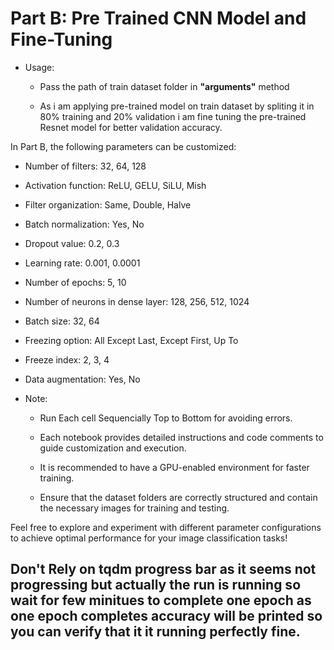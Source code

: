 # Part B: Pre Trained CNN Model and Fine-Tuning

- Usage:

  - Pass the path of train dataset folder in **"arguments"** method 
    
  - As i am applying pre-trained model on train dataset by spliting it in 80% training and 20% validation i am fine tuning the pre-trained Resnet model for better validation accuracy.
    

In Part B, the following parameters can be customized:

  - Number of filters: 32, 64, 128
  - Activation function: ReLU, GELU, SiLU, Mish
  - Filter organization: Same, Double, Halve
  - Batch normalization: Yes, No
  - Dropout value: 0.2, 0.3
  - Learning rate: 0.001, 0.0001
  - Number of epochs: 5, 10
  - Number of neurons in dense layer: 128, 256, 512, 1024
  - Batch size: 32, 64
  - Freezing option: All Except Last, Except First, Up To
  - Freeze index: 2, 3, 4
  - Data augmentation: Yes, No




- Note:

  - Run Each cell Sequencially Top to Bottom for avoiding errors.
  
  - Each notebook provides detailed instructions and code comments to guide customization and execution.
    
  - It is recommended to have a GPU-enabled environment for faster training.
    
  - Ensure that the dataset folders are correctly structured and contain the necessary images for training and testing.
    

Feel free to explore and experiment with different parameter configurations to achieve optimal performance for your image classification tasks!


## Don't Rely on tqdm progress bar as it seems not progressing but actually the run is running so wait for few minitues to complete one epoch as one epoch completes accuracy will be printed so you can verify that it it running perfectly fine.


